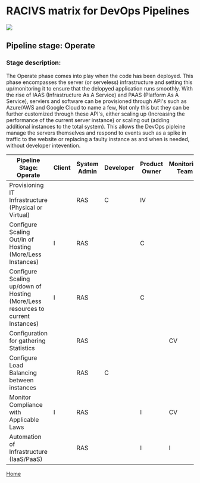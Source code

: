# __RACIVS matrix for DevOps Pipelines__   

<img src="https://user-images.githubusercontent.com/10748736/112030685-6c81be80-8b32-11eb-94b8-c2c01b8f4581.png">

## __Pipeline stage:__  Operate  
### __Stage description:__  
The Operate phase comes into play when the code has been deployed. This phase encompasses the server (or serveless) infrastructure and setting this up/monitoring it to ensure that the delopyed application runs smoothly.
With the rise of IAAS (Infrastructure As A Service) and PAAS (Platform As A Service), serviers and software can be provisioned through API's such as Azure/AWS and Google Cloud to name a few, Not only this but they can be 
further customized through these API's, either scaling up (Increasing the performance of the current server instance) or scaling out (adding additional instances to the total system). 
This allows the DevOps pipleine manage the servers themselves and respond to events such as a spike in traffic to the website or replacing a faulty instance as and when is needed, without developer intevention.



| Pipeline Stage:<br>Operate  				| Client  | System Admin  | Developer  | Product Owner  | Monitoring Team |
|-------------------------------------------|-------- |-------- |-------- |-------- |-------- |
| Provisioning IT Infrastructure (Physical or Virtual)       				|         | RAS         | C        |  IV       |         |
| Configure Scaling Out/in of Hosting (More/Less Instances)	   				|   I      |    RAS     |         |   C      |         |
| Configure Scaling up/down of Hosting (More/Less resources to current Instances) 	|   I      | RAS        |         |  C       |         |
| Configuration for gathering Statistics 	|         |    RAS     |         |         |      CV   |
| Configure Load Balancing between instances 	|         |   RAS      |    C     |         |        | 
| Monitor Compliance with Applicable Laws 	|     I    |    RAS     |         |     I    |         CV|
| Automation of Infrastructure (IaaS/PaaS) 	|         |    RAS     |         |   I      |         I|
  
  
[Home](../index.md)  
